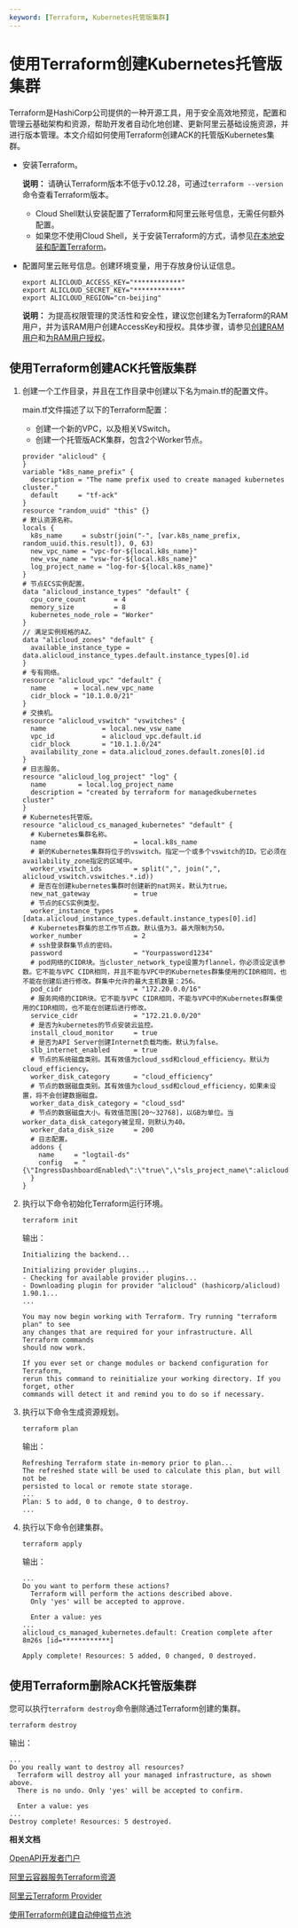 ```yaml
---
keyword: [Terraform, Kubernetes托管版集群]
---
```


# 使用Terraform创建Kubernetes托管版集群

Terraform是HashiCorp公司提供的一种开源工具，用于安全高效地预览，配置和管理云基础架构和资源，帮助开发者自动化地创建、更新阿里云基础设施资源，并进行版本管理。本文介绍如何使用Terraform创建ACK的托管版Kubernetes集群。

-   安装Terraform。

    **说明：** 请确认Terraform版本不低于v0.12.28，可通过`terraform --version`命令查看Terraform版本。

    -   Cloud Shell默认安装配置了Terraform和阿里云账号信息，无需任何额外配置。
    -   如果您不使用Cloud Shell，关于安装Terraform的方式，请参见[在本地安装和配置Terraform]()。
-   配置阿里云账号信息。创建环境变量，用于存放身份认证信息。

    ```
    export ALICLOUD_ACCESS_KEY="************"
    export ALICLOUD_SECRET_KEY="************"
    export ALICLOUD_REGION="cn-beijing"
    ```

    **说明：** 为提高权限管理的灵活性和安全性，建议您创建名为Terraform的RAM用户，并为该RAM用户创建AccessKey和授权。具体步骤，请参见[创建RAM用户](/cn.zh-CN/用户管理/创建RAM用户.md)和[为RAM用户授权](/cn.zh-CN/用户管理/为RAM用户授权.md)。


## 使用Terraform创建ACK托管版集群

1.  创建一个工作目录，并且在工作目录中创建以下名为main.tf的配置文件。

    main.tf文件描述了以下的Terraform配置：

    -   创建一个新的VPC，以及相关VSwitch。
    -   创建一个托管版ACK集群，包含2个Worker节点。
    ```
    provider "alicloud" {
    }
    variable "k8s_name_prefix" {
      description = "The name prefix used to create managed kubernetes cluster."
      default     = "tf-ack"
    }
    resource "random_uuid" "this" {}
    # 默认资源名称。
    locals {
      k8s_name     = substr(join("-", [var.k8s_name_prefix, random_uuid.this.result]), 0, 63)
      new_vpc_name = "vpc-for-${local.k8s_name}"
      new_vsw_name = "vsw-for-${local.k8s_name}"
      log_project_name = "log-for-${local.k8s_name}"
    }
    # 节点ECS实例配置。
    data "alicloud_instance_types" "default" {
      cpu_core_count       = 4
      memory_size          = 8
      kubernetes_node_role = "Worker"
    }
    // 满足实例规格的AZ。
    data "alicloud_zones" "default" {
      available_instance_type = data.alicloud_instance_types.default.instance_types[0].id
    }
    # 专有网络。
    resource "alicloud_vpc" "default" {
      name       = local.new_vpc_name
      cidr_block = "10.1.0.0/21"
    }
    # 交换机。
    resource "alicloud_vswitch" "vswitches" {
      name              = local.new_vsw_name
      vpc_id            = alicloud_vpc.default.id
      cidr_block        = "10.1.1.0/24"
      availability_zone = data.alicloud_zones.default.zones[0].id
    }
    # 日志服务。
    resource "alicloud_log_project" "log" {
      name        = local.log_project_name
      description = "created by terraform for managedkubernetes cluster"
    }
    # Kubernetes托管版。
    resource "alicloud_cs_managed_kubernetes" "default" {
      # Kubernetes集群名称。
      name                      = local.k8s_name
      # 新的Kubernetes集群将位于的vswitch。指定一个或多个vswitch的ID。它必须在availability_zone指定的区域中。
      worker_vswitch_ids        = split(",", join(",", alicloud_vswitch.vswitches.*.id))
      # 是否在创建kubernetes集群时创建新的nat网关。默认为true。
      new_nat_gateway           = true
      # 节点的ECS实例类型。
      worker_instance_types     = [data.alicloud_instance_types.default.instance_types[0].id]
      # Kubernetes群集的总工作节点数。默认值为3。最大限制为50。
      worker_number             = 2
      # ssh登录群集节点的密码。
      password                  = "Yourpassword1234"
      # pod网络的CIDR块。当cluster_network_type设置为flannel，你必须设定该参数。它不能与VPC CIDR相同，并且不能与VPC中的Kubernetes群集使用的CIDR相同，也不能在创建后进行修改。群集中允许的最大主机数量：256。
      pod_cidr                  = "172.20.0.0/16"
      # 服务网络的CIDR块。它不能与VPC CIDR相同，不能与VPC中的Kubernetes群集使用的CIDR相同，也不能在创建后进行修改。
      service_cidr              = "172.21.0.0/20"
      # 是否为kubernetes的节点安装云监控。
      install_cloud_monitor     = true
      # 是否为API Server创建Internet负载均衡。默认为false。
      slb_internet_enabled      = true
      # 节点的系统磁盘类别。其有效值为cloud_ssd和cloud_efficiency。默认为cloud_efficiency。
      worker_disk_category      = "cloud_efficiency"
      # 节点的数据磁盘类别。其有效值为cloud_ssd和cloud_efficiency，如果未设置，将不会创建数据磁盘。
      worker_data_disk_category = "cloud_ssd"
      # 节点的数据磁盘大小。有效值范围[20〜32768]，以GB为单位。当worker_data_disk_category被呈现，则默认为40。
      worker_data_disk_size     = 200
      # 日志配置。
      addons {
        name     = "logtail-ds"
        config   = "{\"IngressDashboardEnabled\":\"true\",\"sls_project_name\":alicloud_log_project.log.name}"
      }
    }
    ```

2.  执行以下命令初始化Terraform运行环境。

    ```
    terraform init
    ```

    输出：

    ```
    Initializing the backend...
    
    Initializing provider plugins...
    - Checking for available provider plugins...
    - Downloading plugin for provider "alicloud" (hashicorp/alicloud) 1.90.1...
    ...
    
    You may now begin working with Terraform. Try running "terraform plan" to see
    any changes that are required for your infrastructure. All Terraform commands
    should now work.
    
    If you ever set or change modules or backend configuration for Terraform,
    rerun this command to reinitialize your working directory. If you forget, other
    commands will detect it and remind you to do so if necessary.
    ```

3.  执行以下命令生成资源规划。

    ```
    terraform plan
    ```

    输出：

    ```
    Refreshing Terraform state in-memory prior to plan...
    The refreshed state will be used to calculate this plan, but will not be
    persisted to local or remote state storage.
    ...
    Plan: 5 to add, 0 to change, 0 to destroy.
    ...
    ```

4.  执行以下命令创建集群。

    ```
    terraform apply
    ```

    输出：

    ```
    ...
    Do you want to perform these actions?
      Terraform will perform the actions described above.
      Only 'yes' will be accepted to approve.
    
      Enter a value: yes
    ...
    alicloud_cs_managed_kubernetes.default: Creation complete after 8m26s [id=************]
    
    Apply complete! Resources: 5 added, 0 changed, 0 destroyed.
    ```


## 使用Terraform删除ACK托管版集群

您可以执行`terraform destroy`命令删除通过Terraform创建的集群。

```
terraform destroy
```

输出：

```
...
Do you really want to destroy all resources?
  Terraform will destroy all your managed infrastructure, as shown above.
  There is no undo. Only 'yes' will be accepted to confirm.

  Enter a value: yes
...
Destroy complete! Resources: 5 destroyed.
```

**相关文档**  


[OpenAPI开发者门户](https://next.api.aliyun.com/api/CS/2015-12-15/CallbackClusterToken?sdkStyle=old&tab=DEBUG)

[阿里云容器服务Terraform资源](https://registry.terraform.io/providers/aliyun/alicloud/latest/docs/resources/cs_kubernetes)

[阿里云Terraform Provider](https://github.com/hashicorp/terraform-provider-alicloud)

[使用Terraform创建自动伸缩节点池](/cn.zh-CN/Kubernetes集群用户指南/节点管理/节点池管理/使用Terraform创建自动伸缩节点池.md)

